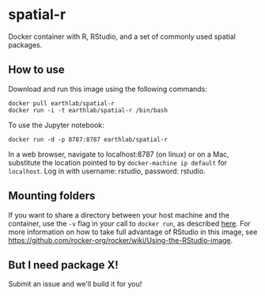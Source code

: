 # spatial-r

Docker container with R, RStudio, and a set of commonly used spatial packages.

## How to use

Download and run this image using the following commands:

```
docker pull earthlab/spatial-r
docker run -i -t earthlab/spatial-r /bin/bash
```    

To use the Jupyter notebook:

```
docker run -d -p 8787:8787 earthlab/spatial-r
```

In a web browser, navigate to localhost:8787 (on linux) or on a Mac, substitute the location pointed to by `docker-machine ip default` for `localhost`.
Log in with username: rstudio, password: rstudio.

## Mounting folders

If you want to share a directory between your host machine and the container, use the `-v` flag in your call to `docker run`, as described [here](https://github.com/rocker-org/rocker/wiki/Sharing-files-with-host-machine).
For more information on how to take full advantage of RStudio in this image, see https://github.com/rocker-org/rocker/wiki/Using-the-RStudio-image.

## But I need package X!

Submit an issue and we'll build it for you!
